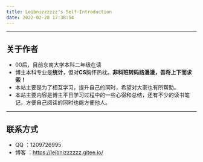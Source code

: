 ```yaml
---
title: Leibnizzzzzz's Self-Introduction
date: 2022-02-28 17:38:54
---
```


***

## 关于作者

- 00后，目前东南大学本科二年级在读
- 博主本科专业是**统计**，但对**CS**胸怀热枕。**非科班转码路漫漫，吾将上下而求索！**
- 本站主要是为了相互学习，提升自己的同时，希望对大家也有所帮助。
- 本站主要内容是博主平日学习过程中的一些心得和总结，还有不少的读书笔记，方便自己阅读的同时也能方便他人。

***

## 联系方式

- QQ ：1209726995
- 博客 ：https://leibnizzzzzz.gitee.io/

